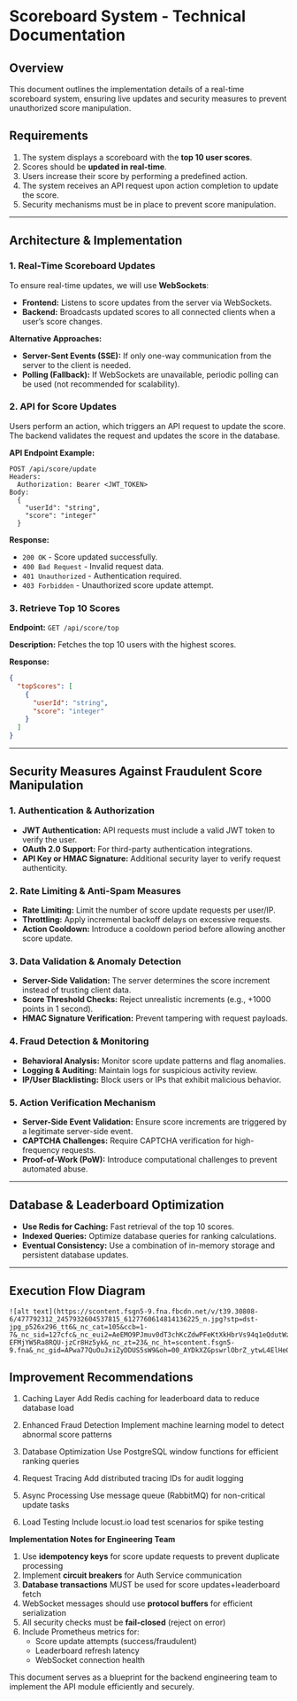 # **Scoreboard System - Technical Documentation**

## **Overview**

This document outlines the implementation details of a real-time scoreboard system, ensuring live updates and security measures to prevent unauthorized score manipulation.

## **Requirements**

1. The system displays a scoreboard with the **top 10 user scores**.
2. Scores should be **updated in real-time**.
3. Users increase their score by performing a predefined action.
4. The system receives an API request upon action completion to update the score.
5. Security mechanisms must be in place to prevent score manipulation.

---

## **Architecture & Implementation**

### **1. Real-Time Scoreboard Updates**

To ensure real-time updates, we will use **WebSockets**:

- **Frontend:** Listens to score updates from the server via WebSockets.
- **Backend:** Broadcasts updated scores to all connected clients when a user’s score changes.

**Alternative Approaches:**

- **Server-Sent Events (SSE):** If only one-way communication from the server to the client is needed.
- **Polling (Fallback):** If WebSockets are unavailable, periodic polling can be used (not recommended for scalability).

### **2. API for Score Updates**

Users perform an action, which triggers an API request to update the score. The backend validates the request and updates the score in the database.

**API Endpoint Example:**

```http
POST /api/score/update
Headers:
  Authorization: Bearer <JWT_TOKEN>
Body:
  {
    "userId": "string",
    "score": "integer"
  }
```

**Response:**

- `200 OK` - Score updated successfully.
- `400 Bad Request` - Invalid request data.
- `401 Unauthorized` - Authentication required.
- `403 Forbidden` - Unauthorized score update attempt.

### **3. Retrieve Top 10 Scores**

**Endpoint:** `GET /api/score/top`

**Description:** Fetches the top 10 users with the highest scores.

**Response:**

```json
{
  "topScores": [
    {
      "userId": "string",
      "score": "integer"
    }
  ]
}
```

---

## **Security Measures Against Fraudulent Score Manipulation**

### **1. Authentication & Authorization**

- **JWT Authentication:** API requests must include a valid JWT token to verify the user.
- **OAuth 2.0 Support:** For third-party authentication integrations.
- **API Key or HMAC Signature:** Additional security layer to verify request authenticity.

### **2. Rate Limiting & Anti-Spam Measures**

- **Rate Limiting:** Limit the number of score update requests per user/IP.
- **Throttling:** Apply incremental backoff delays on excessive requests.
- **Action Cooldown:** Introduce a cooldown period before allowing another score update.

### **3. Data Validation & Anomaly Detection**

- **Server-Side Validation:** The server determines the score increment instead of trusting client data.
- **Score Threshold Checks:** Reject unrealistic increments (e.g., +1000 points in 1 second).
- **HMAC Signature Verification:** Prevent tampering with request payloads.

### **4. Fraud Detection & Monitoring**

- **Behavioral Analysis:** Monitor score update patterns and flag anomalies.
- **Logging & Auditing:** Maintain logs for suspicious activity review.
- **IP/User Blacklisting:** Block users or IPs that exhibit malicious behavior.

### **5. Action Verification Mechanism**

- **Server-Side Event Validation:** Ensure score increments are triggered by a legitimate server-side event.
- **CAPTCHA Challenges:** Require CAPTCHA verification for high-frequency requests.
- **Proof-of-Work (PoW):** Introduce computational challenges to prevent automated abuse.

---

## **Database & Leaderboard Optimization**

- **Use Redis for Caching:** Fast retrieval of the top 10 scores.
- **Indexed Queries:** Optimize database queries for ranking calculations.
- **Eventual Consistency:** Use a combination of in-memory storage and persistent database updates.

---

## **Execution Flow Diagram**

```
![alt text](https://scontent.fsgn5-9.fna.fbcdn.net/v/t39.30808-6/477792312_2457932604537815_6127760614814136225_n.jpg?stp=dst-jpg_p526x296_tt6&_nc_cat=105&ccb=1-7&_nc_sid=127cfc&_nc_eui2=AeEMO9PJmuv0dT3chKcZdwPFeKtXkHbrVs94q1eQdutWz1TpgusEKwdpOTbYqLEjmfc4z4PsRths2fgIUw4z45CP&_nc_ohc=CAOc6vHkht8Q7kNvgH_QrUj&_nc_oc=AdgsNeL7Ta0gkZWWSG9RGmK1pZ8fhsIf1ejL71TpnWzafabNC_yVm_xHwCV01Yk-EFMjYW5Ra8RQU-jzCr8Hz5yk&_nc_zt=23&_nc_ht=scontent.fsgn5-9.fna&_nc_gid=APwa77QuOuJxiZyDDUS5sW9&oh=00_AYDkXZGpswrlObrZ_ytwL4ElHeQwMPfS7FcnQbUiTNjxtg&oe=67B501D3)
```

## Improvement Recommendations

1. Caching Layer
   Add Redis caching for leaderboard data to reduce database load

2. Enhanced Fraud Detection
   Implement machine learning model to detect abnormal score patterns

3. Database Optimization
   Use PostgreSQL window functions for efficient ranking queries

4. Request Tracing
   Add distributed tracing IDs for audit logging

5. Async Processing
   Use message queue (RabbitMQ) for non-critical update tasks

6. Load Testing
   Include locust.io load test scenarios for spike testing

**Implementation Notes for Engineering Team**

1. Use **idempotency keys** for score update requests to prevent duplicate processing
2. Implement **circuit breakers** for Auth Service communication
3. **Database transactions** MUST be used for score updates+leaderboard fetch
4. WebSocket messages should use **protocol buffers** for efficient serialization
5. All security checks must be **fail-closed** (reject on error)
6. Include Prometheus metrics for:
   - Score update attempts (success/fraudulent)
   - Leaderboard refresh latency
   - WebSocket connection health

This document serves as a blueprint for the backend engineering team to implement the API module efficiently and securely.
